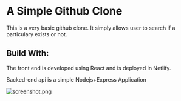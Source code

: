 # A Simple Github Clone
This is a very basic github clone. It simply allows user to search if a particulary exists or not.

## Build With:

The front end is developed using React and is deployed in Netlify. 

Backed-end api is a simple Nodejs+Express Application



[![screenshot.png](https://imgur.com/BIUhYwP.png)](https://imgur.com/BIUhYwP.png)

